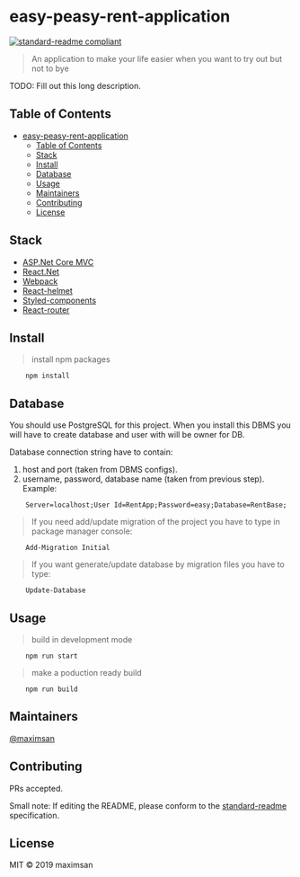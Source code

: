# easy-peasy-rent-application

[![standard-readme compliant](https://img.shields.io/badge/standard--readme-OK-green.svg?style=flat-square)](https://github.com/RichardLitt/standard-readme)

> An application to make your life easier when you want to try out but not to bye


TODO: Fill out this long description.

## Table of Contents

- [easy-peasy-rent-application](#easy-peasy-rent-application)
  - [Table of Contents](#Table-of-Contents)
  - [Stack](#Stack)
  - [Install](#Install)
  - [Database](#Database)
  - [Usage](#Usage)
  - [Maintainers](#Maintainers)
  - [Contributing](#Contributing)
  - [License](#License)

## Stack
- [ASP.Net Core MVC](https://github.com/aspnet/AspNetCore)
- [React.Net](https://github.com/reactjs/React.NET)
- [Webpack](https://webpack.js.org/)
- [React-helmet](https://github.com/nfl/react-helmet)
- [Styled-components](https://www.styled-components.com/)
- [React-router](https://github.com/ReactTraining/react-router)

## Install
> install npm packages

```
    npm install
```

## Database
You should use PostgreSQL for this project. When you install this DBMS you will have to create database and user with will be owner for DB.

Database connection string have to contain:
1. host and port (taken from DBMS configs).
2. username, password, database name (taken from previous step).
Example:
```
    Server=localhost;User Id=RentApp;Password=easy;Database=RentBase;
```

> If you need add/update migration of the project you have to type in package manager console:

```
    Add-Migration Initial
```

> If you want generate/update database by migration files you have to type:

```
    Update-Database
```

## Usage
> build in development mode
```
    npm run start
```
> make a poduction ready build
```
    npm run build 
```

## Maintainers

[@maximsan](https://github.com/maximsan)

## Contributing

PRs accepted.

Small note: If editing the README, please conform to the [standard-readme](https://github.com/RichardLitt/standard-readme) specification.

## License

MIT © 2019 maximsan
